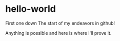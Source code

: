 # hello-world
First one down
The start of my endeavors in github!

Anything is possible and here is where I'll prove it.
